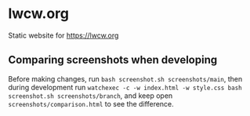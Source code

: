 # lwcw.org

Static website for https://lwcw.org

## Comparing screenshots when developing
Before making changes, run `bash screenshot.sh screenshots/main`, then during development run `watchexec -c -w index.html -w style.css bash screenshot.sh screenshots/branch`, and keep open `screenshots/comparison.html` to see the difference.
